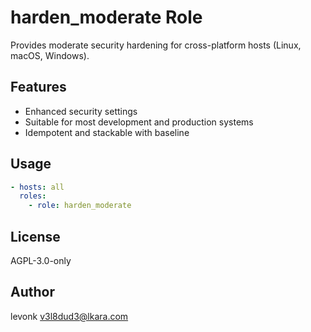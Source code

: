 # harden_moderate Role

Provides moderate security hardening for cross-platform hosts (Linux, macOS, Windows).

## Features
- Enhanced security settings
- Suitable for most development and production systems
- Idempotent and stackable with baseline

## Usage
```yaml
- hosts: all
  roles:
    - role: harden_moderate
```

## License
AGPL-3.0-only

## Author
levonk <v3l8dud3@lkara.com>
